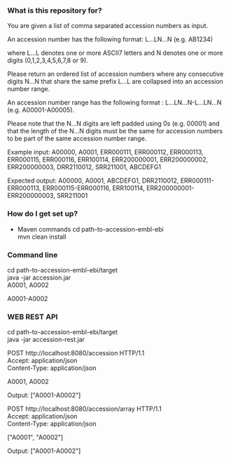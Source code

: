 ### What is this repository for? ###

You are given a list of comma separated accession numbers as input.

An accession number has the following format: L...LN...N (e.g. AB1234)

where L...L denotes one or more ASCII7 letters and N denotes one or more digits (0,1,2,3,4,5,6,7,8 or 9).

Please return an ordered list of accession numbers where any consecutive digits N...N that share the same prefix L...L are collapsed into an accession number range.

An accession number range has the following format : L...LN...N-L...LN...N (e.g. A00001-A00005).

Please note that the N...N digits are left padded using 0s (e.g. 00001) and that the length of the N...N digits must be the same for accession numbers to be part of the same accession number range.

Example input:
A00000, A0001, ERR000111, ERR000112, ERR000113, ERR000115, ERR000116, ERR100114, ERR200000001, ERR200000002, ERR200000003, DRR2110012, SRR211001, ABCDEFG1

Expected output:
A00000, A0001, ABCDEFG1, DRR2110012, ERR000111-ERR000113, ERR000115-ERR000116, ERR100114, ERR200000001-ERR200000003, SRR211001 



### How do I get set up? ###

* Maven commands
cd path-to-accession-embl-ebi  
mvn clean install  


### Command line ###
cd path-to-accession-embl-ebi/target  
java -jar  accession.jar  
A0001, A0002  

A0001-A0002  


### WEB REST API ###
cd path-to-accession-embl-ebi/target  
java -jar  accession-rest.jar  


POST http://localhost:8080/accession HTTP/1.1  
Accept: application/json  
Content-Type: application/json  

A0001, A0002  

Output:
["A0001-A0002"]  


POST http://localhost:8080/accession/array HTTP/1.1  
Accept: application/json  
Content-Type: application/json  

["A0001", "A0002"]  

Output:
["A0001-A0002"]




